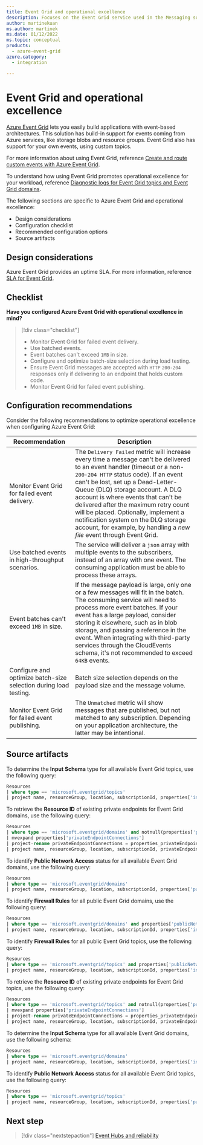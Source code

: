 ```yaml
---
title: Event Grid and operational excellence
description: Focuses on the Event Grid service used in the Messaging solution to provide best-practice, configuration recommendations, and design considerations related to Operational excellence.
author: martinekuan
ms.author: martinek
ms.date: 01/12/2022
ms.topic: conceptual
products:
  - azure-event-grid
azure.category:
  - integration

---
```


# Event Grid and operational excellence

[Azure Event Grid](/azure/event-grid/overview) lets you easily build applications with event-based architectures. This solution has build-in support for events coming from Azure services, like storage blobs and resource groups. Event Grid also has support for your own events, using custom topics.

For more information about using Event Grid, reference [Create and route custom events with Azure Event Grid](/azure/event-grid/custom-event-quickstart).

To understand how using Event Grid promotes operational excellence for your workload, reference [Diagnostic logs for Event Grid topics and Event Grid domains](/azure/event-grid/diagnostic-logs).

The following sections are specific to Azure Event Grid and operational excellence:

- Design considerations
- Configuration checklist
- Recommended configuration options
- Source artifacts

## Design considerations

Azure Event Grid provides an uptime SLA. For more information, reference [SLA for Event Grid](https://azure.microsoft.com/support/legal/sla/event-grid/v1_0/).

## Checklist

**Have you configured Azure Event Grid with operational excellence in mind?**

> [!div class="checklist"]
> - Monitor Event Grid for failed event delivery.
> - Use batched events.
> - Event batches can't exceed `1MB` in size.
> - Configure and optimize batch-size selection during load testing.
> - Ensure Event Grid messages are accepted with `HTTP` `200-204` responses only if delivering to an endpoint that holds custom code.
> - Monitor Event Grid for failed event publishing.

## Configuration recommendations

Consider the following recommendations to optimize operational excellence when configuring Azure Event Grid:

|Recommendation|Description|
|--------------|-----------|
|Monitor Event Grid for failed event delivery.|The `Delivery Failed` metric will increase every time a message can't be delivered to an event handler (timeout or a non-`200-204 HTTP` status code). If an event can't be lost, set up a Dead-Letter-Queue (DLQ) storage account. A DLQ account is where events that can't be delivered after the maximum retry count will be placed. Optionally, implement a notification system on the DLQ storage account, for example, by handling a *new file* event through Event Grid.|
|Use batched events in high-throughput scenarios.|The service will deliver a `json` array with multiple events to the subscribers, instead of an array with one event. The consuming application must be able to process these arrays.|
|Event batches can't exceed `1MB` in size.|If the message payload is large, only one or a few messages will fit in the batch. The consuming service will need to process more event batches. If your event has a large payload, consider storing it elsewhere, such as in blob storage, and passing a reference in the event. When integrating with third-party services through the CloudEvents schema, it's not recommended to exceed `64KB` events.|
|Configure and optimize batch-size selection during load testing.|Batch size selection depends on the payload size and the message volume.|
|Monitor Event Grid for failed event publishing.|The `Unmatched` metric will show messages that are published, but not matched to any subscription. Depending on your application architecture, the latter may be intentional.|

## Source artifacts

To determine the **Input Schema** type for all available Event Grid topics, use the following query:

```sql
Resources 
| where type == 'microsoft.eventgrid/topics'
| project name, resourceGroup, location, subscriptionId, properties['inputSchema']
```

To retrieve the **Resource ID** of existing private endpoints for Event Grid domains, use the following query:

```sql
Resources 
| where type == 'microsoft.eventgrid/domains' and notnull(properties['privateEndpointConnections']) 
| mvexpand properties['privateEndpointConnections'] 
| project-rename privateEndpointConnections = properties_privateEndpointConnections 
| project name, resourceGroup, location, subscriptionId, privateEndpointConnections['properties']['privateEndpoint']['id']
```

To identify **Public Network Access** status for all available Event Grid domains, use the following query:

```sql
Resources 
| where type == 'microsoft.eventgrid/domains' 
| project name, resourceGroup, location, subscriptionId, properties['publicNetworkAccess']
```

To identify **Firewall Rules** for all public Event Grid domains, use the following query:

```sql
Resources 
| where type == 'microsoft.eventgrid/domains' and properties['publicNetworkAccess'] == 'Enabled'
| project name, resourceGroup, location, subscriptionId, properties['inboundIpRules']
```

To identify **Firewall Rules** for all public Event Grid topics, use the following query:

```sql
Resources 
| where type == 'microsoft.eventgrid/topics' and properties['publicNetworkAccess'] == 'Enabled'
| project name, resourceGroup, location, subscriptionId, properties['inboundIpRules']
```

To retrieve the **Resource ID** of existing private endpoints for Event Grid topics, use the following query:

```sql
Resources 
| where type == 'microsoft.eventgrid/topics' and notnull(properties['privateEndpointConnections']) 
| mvexpand properties['privateEndpointConnections'] 
| project-rename privateEndpointConnections = properties_privateEndpointConnections 
| project name, resourceGroup, location, subscriptionId, privateEndpointConnections['properties']['privateEndpoint']['id']
```

To determine the **Input Schema** type for all available Event Grid domains, use the following schema:

```sql
Resources 
| where type == 'microsoft.eventgrid/domains'
| project name, resourceGroup, location, subscriptionId, properties['inputSchema']
```

To identify **Public Network Access** status for all available Event Grid topics, use the following query:

```sql
Resources 
| where type == 'microsoft.eventgrid/topics' 
| project name, resourceGroup, location, subscriptionId, properties['publicNetworkAccess']
```

## Next step

> [!div class="nextstepaction"]
> [Event Hubs and reliability](../event-hubs/reliability.md)

